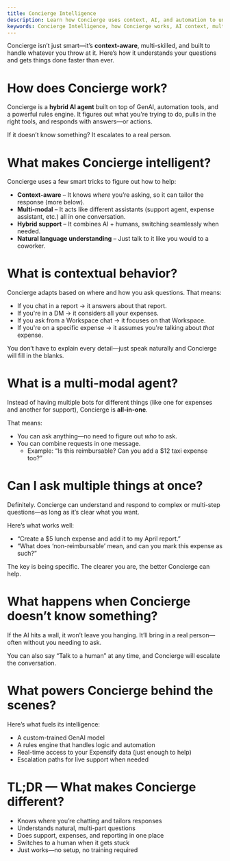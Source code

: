 ```yaml
---
title: Concierge Intelligence
description: Learn how Concierge uses context, AI, and automation to understand what you need and get it done fast.
keywords: Concierge Intelligence, how Concierge works, AI context, multi-modal agent, contextual chatbot, Expensify support AI, Concierge automation
---
```

<div id="concierge-ai" markdown="1">

Concierge isn’t just smart—it’s **context-aware**, multi-skilled, and built to handle whatever you throw at it. Here’s how it understands your questions and gets things done faster than ever.

# How does Concierge work?

Concierge is a **hybrid AI agent** built on top of GenAI, automation tools, and a powerful rules engine. It figures out what you're trying to do, pulls in the right tools, and responds with answers—or actions.

If it doesn’t know something? It escalates to a real person.

# What makes Concierge intelligent?

Concierge uses a few smart tricks to figure out how to help:

- **Context-aware** – It knows *where* you’re asking, so it can tailor the response (more below).
- **Multi-modal** – It acts like different assistants (support agent, expense assistant, etc.) all in one conversation.
- **Hybrid support** – It combines AI + humans, switching seamlessly when needed.
- **Natural language understanding** – Just talk to it like you would to a coworker.

# What is contextual behavior?

Concierge adapts based on where and how you ask questions. That means:

- If you chat in a report → it answers about that report.  
- If you're in a DM → it considers all your expenses.  
- If you ask from a Workspace chat → it focuses on that Workspace.  
- If you're on a specific expense → it assumes you're talking about *that* expense.

You don’t have to explain every detail—just speak naturally and Concierge will fill in the blanks.

# What is a multi-modal agent?

Instead of having multiple bots for different things (like one for expenses and another for support), Concierge is **all-in-one**.

That means:
- You can ask anything—no need to figure out *who* to ask.  
- You can combine requests in one message.  
  - Example: “Is this reimbursable? Can you add a $12 taxi expense too?”

# Can I ask multiple things at once?

Definitely. Concierge can understand and respond to complex or multi-step questions—as long as it’s clear what you want.

Here’s what works well:
- “Create a $5 lunch expense and add it to my April report.”  
- “What does ‘non-reimbursable’ mean, and can you mark this expense as such?”

The key is being specific. The clearer you are, the better Concierge can help.

# What happens when Concierge doesn’t know something?

If the AI hits a wall, it won’t leave you hanging. It’ll bring in a real person—often without you needing to ask.

You can also say “Talk to a human” at any time, and Concierge will escalate the conversation.

# What powers Concierge behind the scenes?

Here’s what fuels its intelligence:
- A custom-trained GenAI model  
- A rules engine that handles logic and automation  
- Real-time access to your Expensify data (just enough to help)  
- Escalation paths for live support when needed

# TL;DR — What makes Concierge different?

- Knows where you’re chatting and tailors responses  
- Understands natural, multi-part questions  
- Does support, expenses, and reporting in one place  
- Switches to a human when it gets stuck  
- Just works—no setup, no training required

</div>
